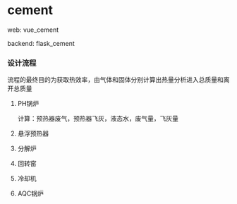 # cement

web: vue_cement

backend: flask_cement

### 设计流程
流程的最终目的为获取热效率，由气体和固体分别计算出热量分析进入总质量和离开总质量


1. PH锅炉
    
    计算：预热器废气，预热器飞灰，液态水，废气量，飞灰量
2. 悬浮预热器
3. 分解炉
4. 回转窑
5. 冷却机
6. AQC锅炉
